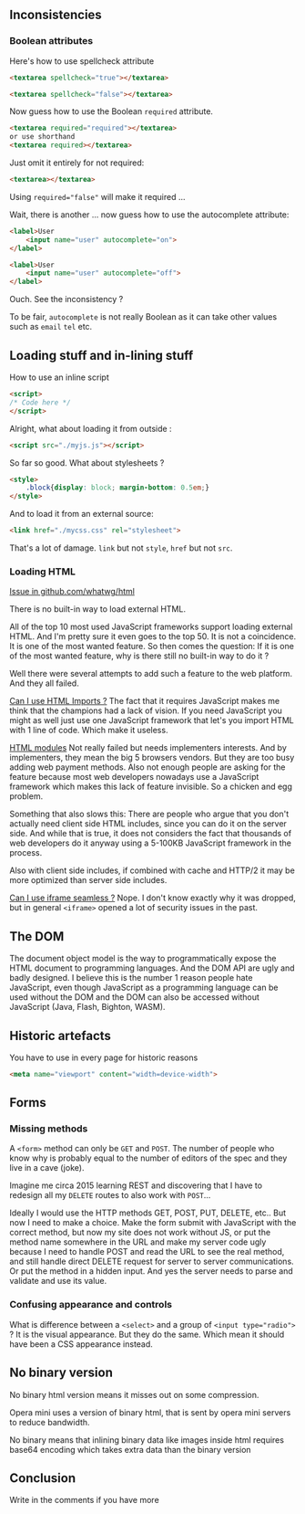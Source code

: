 ## Inconsistencies

### Boolean attributes

Here's how to use spellcheck attribute

```html
<textarea spellcheck="true"></textarea>
```

```html
<textarea spellcheck="false"></textarea>
```

Now guess how to use the Boolean `required` attribute.


```html
<textarea required="required"></textarea>
or use shorthand
<textarea required></textarea>
```

Just omit it entirely for not required:

```html
<textarea></textarea>
```

Using `required="false"` will make it required ...

Wait, there is another ... now guess how to use the autocomplete attribute:

```html
<label>User
    <input name="user" autocomplete="on">
</label>
```

```html
<label>User
    <input name="user" autocomplete="off">
</label>
```

Ouch. See the inconsistency ?

To be fair, `autocomplete` is not really Boolean as it can take other values such as `email` `tel` etc.

## Loading stuff and in-lining stuff

How to use an inline script

```html
<script>
/* Code here */
</script>
```

Alright, what about loading it from outside :


```html
<script src="./myjs.js"></script>
```

So far so good. What about stylesheets ?


```html
<style>
    .block{display: block; margin-bottom: 0.5em;}
</style>
```

And to load it from an external source:

```html
<link href="./mycss.css" rel="stylesheet">
```

That's a lot of damage. `link` but not `style`, `href` but not `src`.

### Loading HTML

[Issue in github.com/whatwg/html](https://github.com/whatwg/html/issues/2791)

There is no built-in way to load external HTML.

All of the top 10 most used JavaScript frameworks support loading external HTML. And I'm pretty sure it even goes to the top 50. It is not a coincidence. It is one of the most wanted feature. So then comes the question: If it is one of the most wanted feature, why is there still no built-in way to do it ?

Well there were several attempts to add such a feature to the web platform. And they all failed.

[Can I use HTML Imports ?](https://caniuse.com/imports) The fact that it requires JavaScript makes me think that the champions had a lack of vision. If you need JavaScript you might as well just use one JavaScript framework that let's you import HTML with 1 line of code. Which make it useless.

[HTML modules](https://github.com/WICG/webcomponents/blob/gh-pages/proposals/html-modules-explainer.md) Not really failed but needs implementers interests. And by implementers, they mean the big 5 browsers vendors. But they are too busy adding web payment methods. Also not enough people are asking for the feature because most web developers nowadays use a JavaScript framework which makes this lack of feature invisible. So a chicken and egg problem.

Something that also slows this: There are people who argue that you don't actually need client side HTML includes, since you can do it on the server side. And while that is true, it does not considers the fact that thousands of web developers do it anyway using a 5-100KB JavaScript framework in the process.

Also with client side includes, if combined with cache and HTTP/2 it may be more optimized than server side includes.

[Can I use iframe seamless ?](https://caniuse.com/iframe-seamless) Nope. I don't know exactly why it was dropped, but in general `<iframe>` opened a lot of security issues in the past.


## The DOM

The document object model is the way to programmatically expose the HTML document to programming languages. And the DOM API are ugly and badly designed. I believe this is the number 1 reason people hate JavaScript, even though JavaScript as a programming language can be used without the DOM and the DOM can also be accessed without JavaScript (Java, Flash, Bighton, WASM).


## Historic artefacts

You have to use in every page for historic reasons

```html
<meta name="viewport" content="width=device-width">
```


## Forms

### Missing methods

A `<form>` method can only be `GET` and `POST`. The number of people who know why is probably equal to the number of editors of the spec and they live in a cave (joke).

Imagine me circa 2015 learning REST and discovering that I have to redesign all my `DELETE` routes to also work with `POST`...

Ideally I would use the HTTP methods GET, POST, PUT, DELETE, etc.. But now I need to make a choice. Make the form submit with JavaScript with the correct method, but now my site does not work without JS, or put the method name somewhere in the URL and make my server code ugly because I need to handle POST and read the URL to see the real method, and still handle direct DELETE request for server to server communications. Or put the method in a hidden input. And yes the server needs to parse and validate and use its value.

### Confusing appearance and controls

What is difference between a `<select>` and a group of  `<input type="radio">` ? It is the visual appearance. But they do the same. Which mean it should have been a CSS appearance instead.

## No binary version

No binary html version means it misses out on some compression. 

Opera mini uses a version of binary html, that is sent by opera mini servers to reduce bandwidth.

No binary means that inlining binary data like images inside html requires base64 encoding which takes extra data than the binary version


## Conclusion

Write in the comments if you have more


